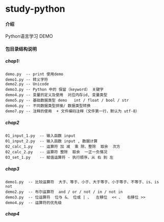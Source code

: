 # study-python

#### 介绍
Python语言学习 DEMO

#### 包目录结构说明
##### chap1: 
    demo.py  -- print 使用demo
    demo1.py -- 转义字符
    demo2.py -- Unicode
    demo3.py -- Python 中的 保留（keyword） 关键字
    demo4.py -- 变量的定义及使用  对应内存id, 变量类型
    demo5.py -- 基础数据类型 demo   int / float / bool / str
    demo6.py -- 不同数据类型拼接/ 数据类型转换
    demo7.py -- 注释的使用  + 文件编码注释（文件第一行，默认为 utf-8）

##### chap2
    01_input_1.py  -- 输入函数 input
    01_input_2.py  -- 输入函数 input , 数据计算
    02_calc_1.py   -- 运算符 加 减  乘 除、整除  取余  次方
    02_calc_2.py   -- 运算符 整除  取余  一正一负情况
    03_set_1.py    -- 赋值运算符 - 执行顺序，从 右 到 左

##### chap3
    demo1.py  -- 比较运算符  大于、等于、小于、大于等于、小于等于、不等于、is、is not
    demo2.py  -- 布尔运算符  and / or / not / in / not in
    demo3.py  -- 位运算符  位与 &、 位或 | 、  左移位  << 、  右移位 >>
    demo4.py  -- 运算符的优先级

##### chap4

